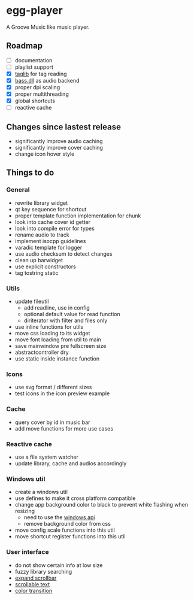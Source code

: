 # egg-player
A Groove Music like music player.

## Roadmap
- [ ] documentation
- [ ] playlist support
- [x] [taglib](https://github.com/taglib/taglib) for tag reading
- [x] [bass.dll](http://www.un4seen.com/) as audio backend
- [x] proper dpi scaling
- [x] proper multithreading
- [x] global shortcuts
- [ ] reactive cache

## Changes since lastest release
- significantly improve audio caching 
- significantly improve cover caching 
- change icon hover style

## Things to do

### General
- rewrite library widget
- qt key sequence for shortcut
- proper template function implementation for chunk
- look into cache cover id getter
- look into compile error for types
- rename audio to track
- implement isocpp guidelines
- varadic template for logger
- use audio checksum to detect changes
- clean up barwidget
- use explicit constructors
- tag tostring static

### Utils
- update fileutil
  - add readline, use in config
  - optional default value for read function
  - diriterator with filter and files only
- use inline functions for utils
- move css loading to its widget
- move font loading from util to main
- save mainwindow pre fullscreen size
- abstractcontroller dry
- use static inside instance function

### Icons
- use svg format / different sizes
- test icons in the icon preview example

### Cache
- query cover by id in music bar
- add move functions for more use cases

### Reactive cache
- use a file system watcher
- update library, cache and audios accordingly

### Windows util
- create a windows util
- use defines to make it cross platform compatible
- change app background color to black to prevent white flashing when resizing
  - need to use the [windows api](https://forum.qt.io/topic/69867/temporary-white-border-on-resizing-qt-quick-application-window-on-windows-desktop/2)
  - remove background color from css
- move config scale functions into this util
- move shortcut register functions into this util
  
### User interface
- do not show certain info at low size
- fuzzy library searching
- [expand scrollbar](https://stackoverflow.com/a/23677355/7057528)
- [scrollable text](https://stackoverflow.com/a/10655396/7057528)
- [color transition](https://stackoverflow.com/a/34445886/7057528)